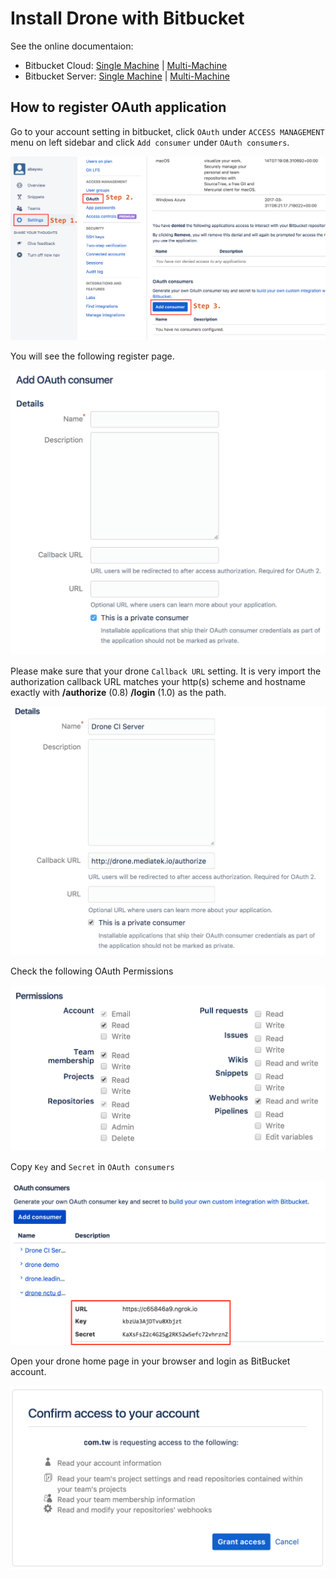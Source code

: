 # Install Drone with Bitbucket

See the online documentaion:

* Bitbucket Cloud: [Single Machine](https://docs.drone.io/installation/bitbucket-cloud/single-machine/) | [Multi-Machine](https://docs.drone.io/installation/bitbucket-cloud/multi-machine/)
* Bitbucket Server: [Single Machine](https://docs.drone.io/installation/bitbucket-server/single-machine/) | [Multi-Machine](https://docs.drone.io/installation/bitbucket-server/multi-machine/) 

## How to register OAuth application

Go to your account setting in bitbucket, click `OAuth` under `ACCESS MANAGEMENT` menu on left sidebar and click `Add consumer` under `OAuth consumers`.

<img src="images/bitbucket-setup-01.png" />

You will see the following register page.

<img src="images/bitbucket-setup-02.png" />

Please make sure that your drone `Callback URL` setting. It is very import the authorization callback URL matches your http(s) scheme and hostname exactly with **/authorize** (0.8) **/login** (1.0) as the path.

<img src="images/bitbucket-setup-03.png" />

Check the following OAuth Permissions

<img src="images/bitbucket-setup-04.png" />

Copy `Key` and `Secret` in `OAuth consumers`

<img src="images/bitbucket-setup-06.png" />

Open your drone home page in your browser and login as BitBucket account.

<img src="images/bitbucket-setup-05.png" />
